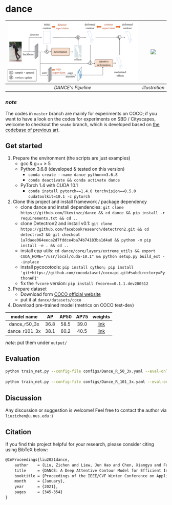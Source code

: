 # dance


| ![](./assets/pipeline.png) | ![](assets/demo.gif) |
| :------------------------: | :------------------: |
|     *DANCE's Pipeline*     |    *Illustration*    |

### *note*
The codes in `master` branch are mainly for experiments on COCO; if you want to have a look on the codes for experiments on SBD / Cityscapes, welcome to checkout the `snake` branch, which is developed based on [the codebase of previous art](https://github.com/zju3dv/snake).

## Get started
1. Prepare the environment (the scripts are just examples)
   - gcc & g++ ≥ 5
   - Python 3.6.8 (developed & tested on this version)
     - `conda create --name dance python==3.6.8`
     - `conda deactivate && conda activate dance`
   - PyTorch 1.4 with CUDA 10.1
     - `conda install pytorch==1.4.0 torchvision==0.5.0 cudatoolkit=10.1 -c pytorch`
2. Clone this project and install framework / package dependency
   - clone dance and install dependencies: `git clone https://github.com/lkevinzc/dance && cd dance && pip install -r requirements.txt && cd ..`
   - clone Detectron2 and install v0.1: `git clone https://github.com/facebookresearch/detectron2.git && cd detectron2 && git checkout 1a7daee064eeca2d7fddce4ba74b74183ba1d4a0 && python -m pip install -e . && cd ..`
   - install cpp utils: `cd dance/core/layers/extreme_utils && export CUDA_HOME="/usr/local/cuda-10.1" && python setup.py build_ext --inplace`
   - install pycocotools: `pip install cython; pip install 'git+https://github.com/cocodataset/cocoapi.git#subdirectory=PythonAPI'`
   - fix the `fvcore` version: `pip install fvcore==0.1.1.dev200512`
3. Prepare dataset
   - Download form [COCO official website](https://cocodataset.org/#download)
   - put it at `dance/datasets/coco`
4. Download pre-trained model (metrics on COCO test-dev)

|  model name   |  AP   | AP50  | AP75  |                                          weights                                           |
| :-----------: | :---: | :---: | :---: | :----------------------------------------------------------------------------------------: |
| dance_r50_3x  | 36.8  | 58.5  | 39.0  | [link](https://drive.google.com/file/d/1oh0ZkBgnYu6t4dlPNlfxEnhWruA87DIt/view?usp=sharing) |
| dance_r101_3x | 38.1  | 60.2  | 40.5  | [link](https://drive.google.com/file/d/1H5eyu06qBpyw-We7CYEs4IxpdZvouJBo/view?usp=sharing) |

 *note*: put them under `output/`

## Evaluation
```bash
python train_net.py --config-file configs/Dance_R_50_3x.yaml --eval-only MODEL.WEIGHTS ./output/r50_3x_model_final.pth

python train_net.py --config-file configs/Dance_R_101_3x.yaml --eval-only MODEL.WEIGHTS ./output/r101_3x_model_final.pth
```

## Discussion
Any discussion or suggestion is welcome! Feel free to contact the author via `liuzichen@u.nus.edu`  :)

## Citation
If you find this project helpful for your research, please consider citing using BibTeX below:
```tex
@InProceedings{liu2021dance,
    author    = {Liu, Zichen and Liew, Jun Hao and Chen, Xiangyu and Feng, Jiashi},
    title     = {DANCE: A Deep Attentive Contour Model for Efficient Instance Segmentation},
    booktitle = {Proceedings of the IEEE/CVF Winter Conference on Applications of Computer Vision (WACV)},
    month     = {January},
    year      = {2021},
    pages     = {345-354}
}
```


